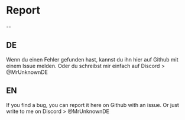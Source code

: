 # Report 
--

## DE
Wenn du einen Fehler gefunden hast, kannst du ihn hier auf Github mit einem Issue melden. Oder du schreibst mir einfach auf Discord > @MrUnknownDE

## EN
If you find a bug, you can report it here on Github with an issue. Or just write to me on Discord > @MrUnknownDE